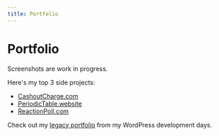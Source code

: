 ```yaml
---
title: Portfolio
---
```


# Portfolio

Screenshots are work in progress.

Here's my top 3 side projects:

- [CashoutCharge.com](https://CashoutCharge.com)
- [PeriodicTable.website](https://PeriodicTable.website)
- [ReactionPoll.com](https://ReactionPoll.com)

Check out my [legacy portfolio](/portfolio/legacy) from my WordPress development days.
